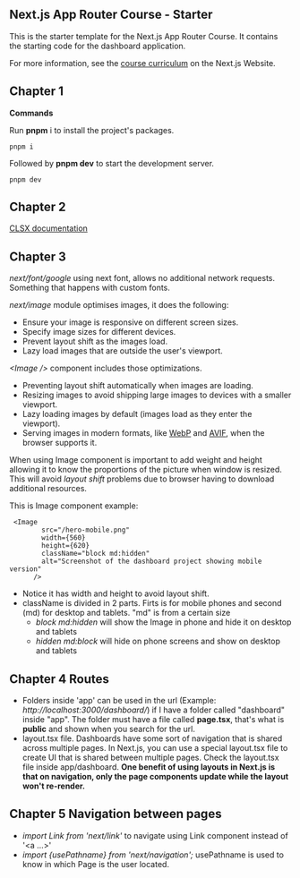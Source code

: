 ## Next.js App Router Course - Starter

This is the starter template for the Next.js App Router Course. It contains the starting code for the dashboard application.

For more information, see the [course curriculum](https://nextjs.org/learn) on the Next.js Website.

## Chapter 1

**Commands**

Run **pnpm** i to install the project's packages.

``` 
pnpm i 
```

Followed by **pnpm dev** to start the development server.

```
pnpm dev
```

## Chapter 2

[CLSX documentation](https://github.com/lukeed/clsx)

## Chapter 3
*next/font/google* using next font, allows no additional network requests. Something that happens with custom fonts.

*next/image* module optimises images, it does the following:

- Ensure your image is responsive on different screen sizes.
- Specify image sizes for different devices.
- Prevent layout shift as the images load.
- Lazy load images that are outside the user's viewport.

*\<Image /\>* component includes those optimizations.
- Preventing layout shift automatically when images are loading.
- Resizing images to avoid shipping large images to devices with a smaller viewport.
- Lazy loading images by default (images load as they enter the viewport).
- Serving images in modern formats, like [WebP](https://developer.mozilla.org/en-US/docs/Web/Media/Guides/Formats/Image_types#webp) and [AVIF](https://developer.mozilla.org/en-US/docs/Web/Media/Guides/Formats/Image_types#avif_image), when the browser supports it.

When using Image component is important to add weight and height allowing it to know the proportions of the picture when window is resized. This will avoid *layout shift* problems due to browser having to download additional resources.

This is Image component example:
```
 <Image
        src="/hero-mobile.png"
        width={560}
        height={620}
        className="block md:hidden"
        alt="Screenshot of the dashboard project showing mobile version"
      />
```
- Notice it has width and height to avoid layout shift. 
- className is divided in 2 parts. Firts is for mobile phones and second (md) for desktop and tablets. "md" is from a certain size
    - *block md:hidden* will show the Image in phone and hide it on desktop and tablets
    - *hidden md:block* will hide on phone screens and show on desktop and tablets

## Chapter 4 Routes
- Folders inside 'app' can be used in the url (Example: *http://localhost:3000/dashboard/*) if I have a folder called "dashboard" inside "app". The folder must have a file called **page.tsx**, that's what is **public** and shown when you search for the url.
- layout.tsx file. Dashboards have some sort of navigation that is shared across multiple pages. In Next.js, you can use a special layout.tsx file to create UI that is shared between multiple pages. Check the layout.tsx file inside app/dashboard. **One benefit of using layouts in Next.js is that on navigation, only the page components update while the layout won't re-render.**


## Chapter 5 Navigation between pages
- *import Link from 'next/link'* to navigate using Link component instead of '<a ...>'
- *import {usePathname} from 'next/navigation';* usePathname is used to know in which Page is the user located.
